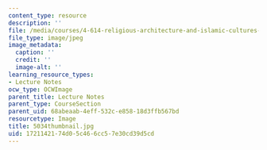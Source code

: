 ```yaml
---
content_type: resource
description: ''
file: /media/courses/4-614-religious-architecture-and-islamic-cultures-fall-2002/1721142174d05c466cc57e30cd39d5cd_5034thumbnail.jpg
file_type: image/jpeg
image_metadata:
  caption: ''
  credit: ''
  image-alt: ''
learning_resource_types:
- Lecture Notes
ocw_type: OCWImage
parent_title: Lecture Notes
parent_type: CourseSection
parent_uid: 68abeaab-4eff-532c-e858-18d3ffb567bd
resourcetype: Image
title: 5034thumbnail.jpg
uid: 17211421-74d0-5c46-6cc5-7e30cd39d5cd
---
```

